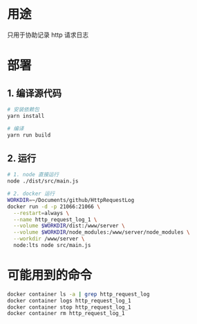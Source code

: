 # 用途

只用于协助记录 http 请求日志

# 部署

## 1. 编译源代码

```bash
# 安装依赖包
yarn install

# 编译
yarn run build
```

## 2. 运行

```bash
# 1. node 直接运行
node ./dist/src/main.js

# 2. docker 运行
WORKDIR=~/Documents/github/HttpRequestLog
docker run -d -p 21066:21066 \
  --restart=always \
  --name http_request_log_1 \
  --volume $WORKDIR/dist:/www/server \
  --volume $WORKDIR/node_modules:/www/server/node_modules \
  --workdir /www/server \
  node:lts node src/main.js
```

# 可能用到的命令

```bash
docker container ls -a | grep http_request_log
docker container logs http_request_log_1
docker container stop http_request_log_1
docker container rm http_request_log_1
```

